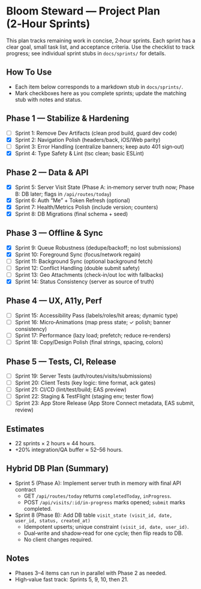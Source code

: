 # Bloom Steward — Project Plan (2‑Hour Sprints)

This plan tracks remaining work in concise, 2‑hour sprints. Each sprint has a clear goal, small task list, and acceptance criteria. Use the checklist to track progress; see individual sprint stubs in `docs/sprints/` for details.

## How To Use
- Each item below corresponds to a markdown stub in `docs/sprints/`.
- Mark checkboxes here as you complete sprints; update the matching stub with notes and status.

## Phase 1 — Stabilize & Hardening
- [ ] Sprint 1: Remove Dev Artifacts (clean prod build, guard dev code)
- [x] Sprint 2: Navigation Polish (headers/back, iOS/Web parity)
- [ ] Sprint 3: Error Handling (centralize banners; keep auto 401 sign‑out)
- [x] Sprint 4: Type Safety & Lint (tsc clean; basic ESLint)

## Phase 2 — Data & API
- [x] Sprint 5: Server Visit State (Phase A: in‑memory server truth now; Phase B: DB later; flags in `/api/routes/today`)
- [x] Sprint 6: Auth “Me” + Token Refresh (optional)
- [x] Sprint 7: Health/Metrics Polish (include version; counters)
 - [x] Sprint 8: DB Migrations (final schema + seed)

## Phase 3 — Offline & Sync
- [x] Sprint 9: Queue Robustness (dedupe/backoff; no lost submissions)
- [x] Sprint 10: Foreground Sync (focus/network regain)
- [ ] Sprint 11: Background Sync (optional background fetch)
- [ ] Sprint 12: Conflict Handling (double submit safety)
- [ ] Sprint 13: Geo Attachments (check‑in/out loc with fallbacks)
- [x] Sprint 14: Status Consistency (server as source of truth)

## Phase 4 — UX, A11y, Perf
- [ ] Sprint 15: Accessibility Pass (labels/roles/hit areas; dynamic type)
- [ ] Sprint 16: Micro‑Animations (map press state; ✓ polish; banner consistency)
- [ ] Sprint 17: Performance (lazy load; prefetch; reduce re‑renders)
- [ ] Sprint 18: Copy/Design Polish (final strings, spacing, colors)

## Phase 5 — Tests, CI, Release
- [ ] Sprint 19: Server Tests (auth/routes/visits/submissions)
- [ ] Sprint 20: Client Tests (key logic: time format, ack gates)
- [ ] Sprint 21: CI/CD (lint/test/build; EAS preview)
- [ ] Sprint 22: Staging & TestFlight (staging env; tester flow)
- [ ] Sprint 23: App Store Release (App Store Connect metadata, EAS submit, review)

## Estimates
- 22 sprints × 2 hours ≈ 44 hours.
- +20% integration/QA buffer ≈ 52–56 hours.

## Hybrid DB Plan (Summary)
- Sprint 5 (Phase A): Implement server truth in memory with final API contract
  - GET `/api/routes/today` returns `completedToday`, `inProgress`.
  - POST `/api/visits/:id/in-progress` marks opened; `submit` marks completed.
- Sprint 8 (Phase B): Add DB table `visit_state (visit_id, date, user_id, status, created_at)`
  - Idempotent upserts; unique constraint `(visit_id, date, user_id)`.
  - Dual‑write and shadow‑read for one cycle; then flip reads to DB.
  - No client changes required.

## Notes
- Phases 3–4 items can run in parallel with Phase 2 as needed.
- High‑value fast track: Sprints 5, 9, 10, then 21.
